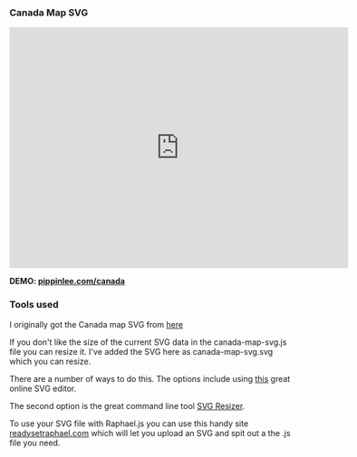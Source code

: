 ### Canada Map SVG

<iframe src="http://gfycat.com/ifr/ClosedSparklingAnchovy" frameborder="0" scrolling="no" width="598" height="426" style="-webkit-backface-visibility: hidden;-webkit-transform: scale(1);" ></iframe>


**DEMO: [pippinlee.com/canada](http://www.pippinlee.com/canada)**

### Tools used
I originally got the Canada map SVG from [here](http://commons.wikimedia.org/wiki/File:Canada_blank_map.svg)

If you don't like the size of the current SVG data in the canada-map-svg.js file you can resize it. I've added the SVG here as canada-map-svg.svg which you can resize.

There are a number of ways to do this. The options include using [this](http://svg-edit.googlecode.com/svn/branches/2.6/editor/svg-editor.html) great online SVG editor.

The second option is the great command line tool [SVG Resizer](https://github.com/vieron/svg-resizer).

To use your SVG file with Raphael.js you can use this handy site [readysetraphael.com](www.readysetraphael.com) which will let you upload an SVG and spit out a the .js file you need.